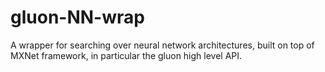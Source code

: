 # gluon-NN-wrap
A wrapper for searching over neural network architectures, built on top of MXNet framework, in particular the gluon high level API. 
